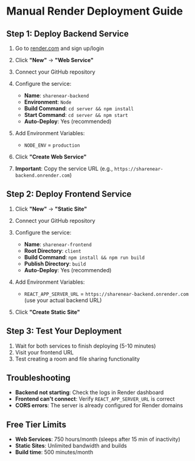 # Manual Render Deployment Guide

## Step 1: Deploy Backend Service

1. Go to [render.com](https://render.com) and sign up/login
2. Click **"New"** → **"Web Service"**
3. Connect your GitHub repository
4. Configure the service:
   - **Name**: `sharenear-backend`
   - **Environment**: `Node`
   - **Build Command**: `cd server && npm install`
   - **Start Command**: `cd server && npm start`
   - **Auto-Deploy**: Yes (recommended)

5. Add Environment Variables:
   - `NODE_ENV` = `production`

6. Click **"Create Web Service"**
7. **Important**: Copy the service URL (e.g., `https://sharenear-backend.onrender.com`)

## Step 2: Deploy Frontend Service

1. Click **"New"** → **"Static Site"**
2. Connect your GitHub repository
3. Configure the service:
   - **Name**: `sharenear-frontend`
   - **Root Directory**: `client`
   - **Build Command**: `npm install && npm run build`
   - **Publish Directory**: `build`
   - **Auto-Deploy**: Yes (recommended)

4. Add Environment Variables:
   - `REACT_APP_SERVER_URL` = `https://sharenear-backend.onrender.com` (use your actual backend URL)

5. Click **"Create Static Site"**

## Step 3: Test Your Deployment

1. Wait for both services to finish deploying (5-10 minutes)
2. Visit your frontend URL
3. Test creating a room and file sharing functionality

## Troubleshooting

- **Backend not starting**: Check the logs in Render dashboard
- **Frontend can't connect**: Verify `REACT_APP_SERVER_URL` is correct
- **CORS errors**: The server is already configured for Render domains

## Free Tier Limits

- **Web Services**: 750 hours/month (sleeps after 15 min of inactivity)
- **Static Sites**: Unlimited bandwidth and builds
- **Build time**: 500 minutes/month